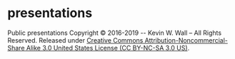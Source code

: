 # presentations
Public presentations
Copyright © 2016-2019 -- Kevin W. Wall – All Rights Reserved.
Released under [Creative Commons Attribution-Noncommercial-Share Alike 3.0 United States License (CC BY-NC-SA 3.0 US)](https://creativecommons.org/licenses/by-nc-sa/3.0/us/).
